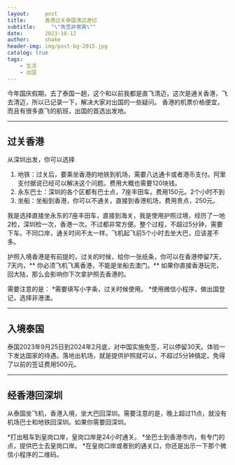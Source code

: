 ```yaml
---
layout:     post
title:      香港过关泰国清迈游记
subtitle:     "\"免签非常爽\""
date:       2023-10-12
author:     shake
header-img: img/post-bg-2015.jpg
catalog: true
tags:
    - 生活
    - 出国
---
```


今年国庆假期，去了泰国一趟，这个和以前我都是直飞清迈，这次是通关香港，飞去清迈，所以已记录一下，解决大家对出国的一些疑问。
香港的机票价格便宜，而且有很多直飞的航班，出国的首选出发地。

---
## 过关香港

从深圳出发，你可以选择
1. 地铁：过关后，要乘坐香港的地铁到机场，需要八达通卡或者港币支付。阿里支付据说已经可以解决这个问题。费用大概也需要120块钱。
2. 永东巴士：深圳的各个区都有巴士点，7座丰田车。费用150元。2个小时不到
3. 坐船：坐船到香港，你可以不通关，直接到香港机场，费用贵点，250元。

我是选择直接坐永东的7座丰田车，直接到海关，我是使用护照过境，经历了一地2检，深圳检一次，香港一次。不过都非常方便。整个过程，不超过5分钟，需要下车。不同口岸，通关时间不太一样。飞机起飞前5个小时去坐大巴，应该差不多。

护照入境香港是有前提的，过关的时候，给你一张纸条，你可以在香港停留7天，7天内，** 你必须飞机飞离香港，不能是坐船去澳门。** 如果你直接香港玩完，回大陆，那么会影响你下次拿护照去香港的。

需要注意的是：
*需要填写小字条，过关时候使用。
*使用微信小程序，做出国登记，选择非港澳。

---
## 入境泰国

泰国2023年9月25日到2024年2月底，对中国实施免签，可以停留30天。体验一下发达国家的待遇。落地出机场，就是提供护照就可以，不超过5分钟搞定。免得了以前的签证费用500元。

---
## 经香港回深圳

从泰国坐飞机，香港入境，坐大巴回深圳。需要注意的是，晚上超过11点，就没有机场巴士和地铁回深圳。如果你需要回深圳。

*打出租车到皇岗口岸，皇岗口岸是24小时通关。
*坐巴士到香港市内，有专门的点，提供巴士去皇岗口岸。
*在皇岗口岸或者别的通关口，你还是出示一下那个微信小程序的二维码。









